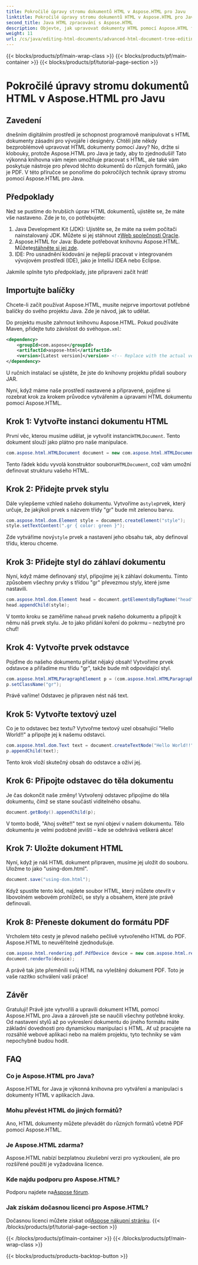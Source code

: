 ```yaml
---
title: Pokročilé úpravy stromu dokumentů HTML v Aspose.HTML pro Javu
linktitle: Pokročilé úpravy stromu dokumentů HTML v Aspose.HTML pro Javu
second_title: Java HTML zpracování s Aspose.HTML
description: Objevte, jak upravovat dokumenty HTML pomocí Aspose.HTML for Java, pomocí tohoto podrobného průvodce, včetně vytváření stylů, odstavců a převodu do PDF.
weight: 11
url: /cs/java/editing-html-documents/advanced-html-document-tree-editing/
---
```


{{< blocks/products/pf/main-wrap-class >}}
{{< blocks/products/pf/main-container >}}
{{< blocks/products/pf/tutorial-page-section >}}

# Pokročilé úpravy stromu dokumentů HTML v Aspose.HTML pro Javu

## Zavedení

dnešním digitálním prostředí je schopnost programově manipulovat s HTML dokumenty zásadní pro vývojáře i designéry. Chtěli jste někdy bezproblémově upravovat HTML dokumenty pomocí Javy? No, držte si klobouky, protože Aspose.HTML pro Java je tady, aby to zjednodušil! Tato výkonná knihovna vám nejen umožňuje pracovat s HTML, ale také vám poskytuje nástroje pro převod těchto dokumentů do různých formátů, jako je PDF. V této příručce se ponoříme do pokročilých technik úpravy stromu pomocí Aspose.HTML pro Java.

## Předpoklady

Než se pustíme do hrubších úprav HTML dokumentů, ujistěte se, že máte vše nastaveno. Zde je to, co potřebujete:
1.  Java Development Kit (JDK): Ujistěte se, že máte na svém počítači nainstalovaný JDK. Můžete si jej stáhnout z[Web společnosti Oracle](https://www.oracle.com/java/technologies/javase-jdk11-downloads.html).
2.  Aspose.HTML for Java: Budete potřebovat knihovnu Aspose.HTML. Můžete[stáhněte si jej zde](https://releases.aspose.com/html/java/).
3. IDE: Pro usnadnění kódování je nejlepší pracovat v integrovaném vývojovém prostředí (IDE), jako je IntelliJ IDEA nebo Eclipse.

Jakmile splníte tyto předpoklady, jste připraveni začít hrát!

## Importujte balíčky
Chcete-li začít používat Aspose.HTML, musíte nejprve importovat potřebné balíčky do svého projektu Java. Zde je návod, jak to udělat.

 Do projektu musíte zahrnout knihovnu Aspose.HTML. Pokud používáte Maven, přidejte tuto závislost do svého`pom.xml`:

```xml
<dependency>
    <groupId>com.aspose</groupId>
    <artifactId>aspose-html</artifactId>
    <version>[Latest version]</version> <!-- Replace with the actual version -->
</dependency>
```

U ručních instalací se ujistěte, že jste do knihovny projektu přidali soubory JAR.

Nyní, když máme naše prostředí nastavené a připravené, pojďme si rozebrat krok za krokem průvodce vytvářením a úpravami HTML dokumentu pomocí Aspose.HTML.

## Krok 1: Vytvořte instanci dokumentu HTML

 První věc, kterou musíme udělat, je vytvořit instanci`HTMLDocument`. Tento dokument slouží jako plátno pro naše manipulace.

```java
com.aspose.html.HTMLDocument document = new com.aspose.html.HTMLDocument();
```

 Tento řádek kódu vyvolá konstruktor souboru`HTMLDocument`, což vám umožní definovat strukturu vašeho HTML.

## Krok 2: Přidejte prvek stylu

 Dále vylepšeme vzhled našeho dokumentu. Vytvoříme a`style`prvek, který určuje, že jakýkoli prvek s názvem třídy "gr" bude mít zelenou barvu.

```java
com.aspose.html.dom.Element style = document.createElement("style");
style.setTextContent(".gr { color: green }");
```

 Zde vytváříme nový`style` prvek a nastavení jeho obsahu tak, aby definoval třídu, kterou chceme.

## Krok 3: Přidejte styl do záhlaví dokumentu

Nyní, když máme definovaný styl, připojíme jej k záhlaví dokumentu. Tímto způsobem všechny prvky s třídou "gr" převezmou styly, které jsme nastavili.

```java
com.aspose.html.dom.Element head = document.getElementsByTagName("head").get_Item(0);
head.appendChild(style);
```

 V tomto kroku se zaměříme na`head` prvek našeho dokumentu a připojit k němu náš prvek stylu. Je to jako přidání koření do pokrmu – nezbytné pro chuť!

## Krok 4: Vytvořte prvek odstavce

Pojďme do našeho dokumentu přidat nějaký obsah! Vytvoříme prvek odstavce a přiřadíme mu třídu "gr", takže bude mít odpovídající styl.

```java
com.aspose.html.HTMLParagraphElement p = (com.aspose.html.HTMLParagraphElement) document.createElement("p");
p.setClassName("gr");
```

Právě vaříme! Odstavec je připraven nést náš text.

## Krok 5: Vytvořte textový uzel

Co je to odstavec bez textu? Vytvořme textový uzel obsahující "Hello World!!" a připojte jej k našemu odstavci.

```java
com.aspose.html.dom.Text text = document.createTextNode("Hello World!!");
p.appendChild(text);
```

Tento krok vloží skutečný obsah do odstavce a oživí jej.

## Krok 6: Připojte odstavec do těla dokumentu

Je čas dokončit naše změny! Vytvořený odstavec připojíme do těla dokumentu, čímž se stane součástí viditelného obsahu.

```java
document.getBody().appendChild(p);
```

V tomto bodě, "Ahoj světe!!" text se nyní objeví v našem dokumentu. Tělo dokumentu je velmi podobné jevišti – kde se odehrává veškerá akce!

## Krok 7: Uložte dokument HTML

Nyní, když je náš HTML dokument připraven, musíme jej uložit do souboru. Uložme to jako "using-dom.html".

```java
document.save("using-dom.html");
```

Když spustíte tento kód, najdete soubor HTML, který můžete otevřít v libovolném webovém prohlížeči, se styly a obsahem, které jste právě definovali.

## Krok 8: Přeneste dokument do formátu PDF

Vrcholem této cesty je převod našeho pečlivě vytvořeného HTML do PDF. Aspose.HTML to neuvěřitelně zjednodušuje.

```java
com.aspose.html.rendering.pdf.PdfDevice device = new com.aspose.html.rendering.pdf.PdfDevice("using-dom.pdf");
document.renderTo(device);
```

A právě tak jste přeměnili svůj HTML na vyleštěný dokument PDF. Toto je vaše razítko schválení vaší práce!

## Závěr
Gratuluji! Právě jste vytvořili a upravili dokument HTML pomocí Aspose.HTML pro Java a zároveň jste se naučili všechny potřebné kroky. Od nastavení stylů až po vykreslení dokumentu do jiného formátu máte základní dovednosti pro dynamickou manipulaci s HTML. Ať už pracujete na rozsáhlé webové aplikaci nebo na malém projektu, tyto techniky se vám nepochybně budou hodit.


## FAQ

### Co je Aspose.HTML pro Java?
Aspose.HTML for Java je výkonná knihovna pro vytváření a manipulaci s dokumenty HTML v aplikacích Java.
### Mohu převést HTML do jiných formátů?
Ano, HTML dokumenty můžete převádět do různých formátů včetně PDF pomocí Aspose.HTML.
### Je Aspose.HTML zdarma?
Aspose.HTML nabízí bezplatnou zkušební verzi pro vyzkoušení, ale pro rozšířené použití je vyžadována licence.
### Kde najdu podporu pro Aspose.HTML?
 Podporu najdete na[Aspose fórum](https://forum.aspose.com/c/html/29).
### Jak získám dočasnou licenci pro Aspose.HTML?
 Dočasnou licenci můžete získat od[Aspose nákupní stránku](https://purchase.aspose.com/temporary-license/).
{{< /blocks/products/pf/tutorial-page-section >}}

{{< /blocks/products/pf/main-container >}}
{{< /blocks/products/pf/main-wrap-class >}}

{{< blocks/products/products-backtop-button >}}
